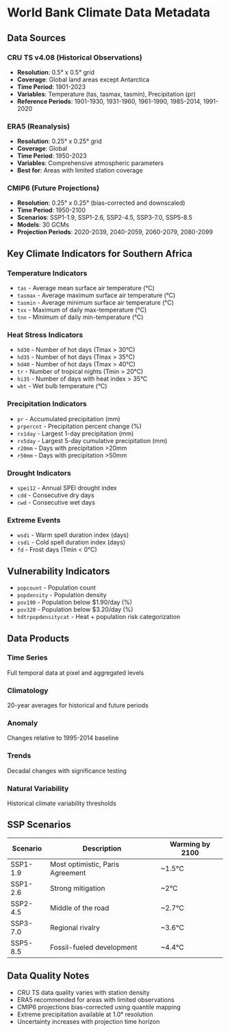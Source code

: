 # World Bank Climate Data Metadata

## Data Sources

### CRU TS v4.08 (Historical Observations)
- **Resolution**: 0.5° x 0.5° grid
- **Coverage**: Global land areas except Antarctica
- **Time Period**: 1901-2023
- **Variables**: Temperature (tas, tasmax, tasmin), Precipitation (pr)
- **Reference Periods**: 1901-1930, 1931-1960, 1961-1990, 1985-2014, 1991-2020

### ERA5 (Reanalysis)
- **Resolution**: 0.25° x 0.25° grid  
- **Coverage**: Global
- **Time Period**: 1950-2023
- **Variables**: Comprehensive atmospheric parameters
- **Best for**: Areas with limited station coverage

### CMIP6 (Future Projections)
- **Resolution**: 0.25° x 0.25° (bias-corrected and downscaled)
- **Time Period**: 1950-2100
- **Scenarios**: SSP1-1.9, SSP1-2.6, SSP2-4.5, SSP3-7.0, SSP5-8.5
- **Models**: 30 GCMs
- **Projection Periods**: 2020-2039, 2040-2059, 2060-2079, 2080-2099

## Key Climate Indicators for Southern Africa

### Temperature Indicators
- `tas` - Average mean surface air temperature (°C)
- `tasmax` - Average maximum surface air temperature (°C)
- `tasmin` - Average minimum surface air temperature (°C)
- `txx` - Maximum of daily max-temperature (°C)
- `tnn` - Minimum of daily min-temperature (°C)

### Heat Stress Indicators
- `hd30` - Number of hot days (Tmax > 30°C)
- `hd35` - Number of hot days (Tmax > 35°C)
- `hd40` - Number of hot days (Tmax > 40°C)
- `tr` - Number of tropical nights (Tmin > 20°C)
- `hi35` - Number of days with heat index > 35°C
- `wbt` - Wet bulb temperature (°C)

### Precipitation Indicators
- `pr` - Accumulated precipitation (mm)
- `prpercnt` - Precipitation percent change (%)
- `rx1day` - Largest 1-day precipitation (mm)
- `rx5day` - Largest 5-day cumulative precipitation (mm)
- `r20mm` - Days with precipitation >20mm
- `r50mm` - Days with precipitation >50mm

### Drought Indicators
- `spei12` - Annual SPEI drought index
- `cdd` - Consecutive dry days
- `cwd` - Consecutive wet days

### Extreme Events
- `wsdi` - Warm spell duration index (days)
- `csdi` - Cold spell duration index (days)
- `fd` - Frost days (Tmin < 0°C)

## Vulnerability Indicators
- `popcount` - Population count
- `popdensity` - Population density
- `pov190` - Population below $1.90/day (%)
- `pov320` - Population below $3.20/day (%)
- `hdtrpopdensitycat` - Heat + population risk categorization

## Data Products

### Time Series
Full temporal data at pixel and aggregated levels

### Climatology
20-year averages for historical and future periods

### Anomaly
Changes relative to 1995-2014 baseline

### Trends
Decadal changes with significance testing

### Natural Variability
Historical climate variability thresholds

## SSP Scenarios

| Scenario | Description | Warming by 2100 |
|----------|-------------|-----------------|
| SSP1-1.9 | Most optimistic, Paris Agreement | ~1.5°C |
| SSP1-2.6 | Strong mitigation | ~2°C |
| SSP2-4.5 | Middle of the road | ~2.7°C |
| SSP3-7.0 | Regional rivalry | ~3.6°C |
| SSP5-8.5 | Fossil-fueled development | ~4.4°C |

## Data Quality Notes

- CRU TS data quality varies with station density
- ERA5 recommended for areas with limited observations
- CMIP6 projections bias-corrected using quantile mapping
- Extreme precipitation available at 1.0° resolution
- Uncertainty increases with projection time horizon